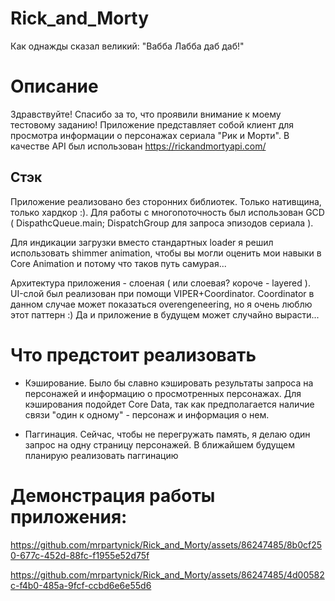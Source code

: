 # Rick_and_Morty
Как однажды сказал великий: "Вабба Лабба даб даб!"

# Описание
Здравствуйте! Спасибо за то, что проявили внимание к моему тестовому заданию! 
Приложение представляет собой клиент для просмотра информации о персонажах сериала "Рик и Морти". В качестве API был использован https://rickandmortyapi.com/

## Стэк 
Приложение реализовано без сторонних библиотек. Только нативщина, только хардкор :). Для работы с многопоточность был использован GCD ( DispathcQueue.main; DispatchGroup для запроса эпизодов сериала ). 

Для индикации загрузки вместо стандартных loader я решил использовать shimmer animation, чтобы вы могли оценить мои навыки в Core Animation и потому что таков путь самурая...


Архитектура приложения - слоеная ( или слоевая? короче - layered ). UI-слой был реализован при помощи VIPER+Coordinator. Coordinator в данном случае может показаться overengeneering, но я очень люблю этот паттерн :) Да и приложение в будущем может случайно вырасти...

# Что предстоит реализовать 
- Кэширование. Было бы славно кэшировать результаты запроса на персонажей и информацию о просмотренных персонажах. Для кэширования подойдет Core Data, так как предполагается наличие связи "один к одному" - персонаж и информация о нем.




- Паггинация. Сейчас, чтобы не перегружать память, я делаю один запрос на одну страницу персонажей. В ближайшем будущем планирую реализовать паггинацию

# Демонстрация работы приложения: 



https://github.com/mrpartynick/Rick_and_Morty/assets/86247485/8b0cf250-677c-452d-88fc-f1955e52d75f



https://github.com/mrpartynick/Rick_and_Morty/assets/86247485/4d00582c-f4b0-485a-9fcf-ccbd6e6e55d6


